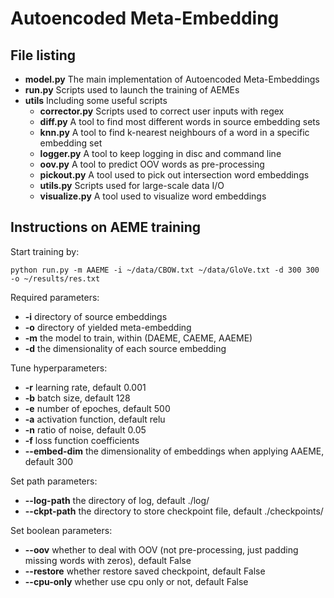 # Autoencoded Meta-Embedding

## File listing

+ __model.py__ The main implementation of Autoencoded Meta-Embeddings
+ __run.py__ Scripts used to launch the training of AEMEs
+ __utils__ Including some useful scripts
    + __corrector.py__ Scripts used to correct user inputs with regex
    + __diff.py__ A tool to find most different words in source embedding sets
    + __knn.py__ A tool to find k-nearest neighbours of a word in a specific embedding set
    + __logger.py__ A tool to keep logging in disc and command line
    + __oov.py__ A tool to predict OOV words as pre-processing
    + __pickout.py__ A tool used to pick out intersection word embeddings
    + __utils.py__ Scripts used for large-scale data I/O
    + __visualize.py__ A tool used to visualize word embeddings

## Instructions on AEME training

Start training by:

    python run.py -m AAEME -i ~/data/CBOW.txt ~/data/GloVe.txt -d 300 300 -o ~/results/res.txt

Required parameters:

+ __-i__ directory of source embeddings
+ __-o__ directory of yielded meta-embedding
+ __-m__ the model to train, within (DAEME, CAEME, AAEME)
+ __-d__ the dimensionality of each source embedding

Tune hyperparameters:

+ __-r__ learning rate, default 0.001
+ __-b__ batch size, default 128
+ __-e__ number of epoches, default 500
+ __-a__ activation function, default relu
+ __-n__ ratio of noise, default 0.05
+ __-f__ loss function coefficients
+ __--embed-dim__ the dimensionality of embeddings when applying AAEME, default 300

Set path parameters:

+ __--log-path__ the directory of log, default ./log/
+ __--ckpt-path__ the directory to store checkpoint file, default ./checkpoints/

Set boolean parameters:

+ __--oov__ whether to deal with OOV (not pre-processing, just padding missing words with zeros), default False
+ __--restore__ whether restore saved checkpoint, default False
+ __--cpu-only__ whether use cpu only or not, default False
